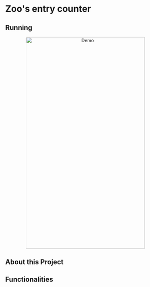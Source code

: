 # Zoo's entry counter   
## Running
<p align="center">
  <img alt="Demo" src="https://github.com/devWeslei/zoo-s-entry-counter/blob/main/assets/demo.gif" width=375 height=667>
</p>


## About this Project




## Functionalities
